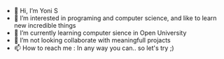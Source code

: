 - 👋 Hi, I’m Yoni S
- 👀 I’m interested in programing and computer science, and like to learn new incredible things
- 🌱 I’m currently learning computer sience in Open University 
- 💞️ I’m not looking collaborate with meaningfull projacts 
- 📫 How to reach me : In any way you can.. so let's try ;)

<!---
jonis100/jonis100 is a ✨ special ✨ repository because its `README.md` (this file) appears on your GitHub profile.
You can click the Preview link to take a look at your changes.
--->
